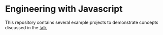 # Engineering with Javascript

This repository contains several example projects
to demonstrate concepts discussed in the [talk](https://docs.google.com/presentation/d/13ldZfJHALWv2dj-FDGS33GE6JxynL07VJPk1hDoSEoU/edit?usp=sharing)
